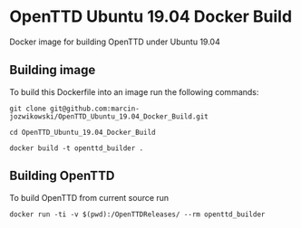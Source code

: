 # OpenTTD Ubuntu 19.04 Docker Build
Docker image for building OpenTTD under Ubuntu 19.04


## Building image
To build this Dockerfile into an image run the following commands:

```
git clone git@github.com:marcin-jozwikowski/OpenTTD_Ubuntu_19.04_Docker_Build.git

cd OpenTTD_Ubuntu_19.04_Docker_Build

docker build -t openttd_builder .
```

## Building OpenTTD
To build OpenTTD from current source run 
```
docker run -ti -v $(pwd):/OpenTTDReleases/ --rm openttd_builder
```
